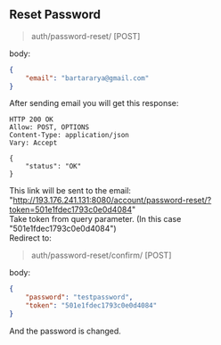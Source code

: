 


## Reset Password
> auth/password-reset/ [POST]

body:

```json
{
    "email": "bartararya@gmail.com"
}
```

After sending email you will get this response:
```
HTTP 200 OK
Allow: POST, OPTIONS
Content-Type: application/json
Vary: Accept

{
    "status": "OK"
}

```

This link will be sent to the email:  
"http://193.176.241.131:8080/account/password-reset/?token=501e1fdec1793c0e0d4084"  
Take token from query parameter. (In this case "501e1fdec1793c0e0d4084")  
Redirect to:  
> auth/password-reset/confirm/ [POST] 

body:
```json
{
    "password": "testpassword",
    "token": "501e1fdec1793c0e0d4084"
}
```
And the password is changed. 
